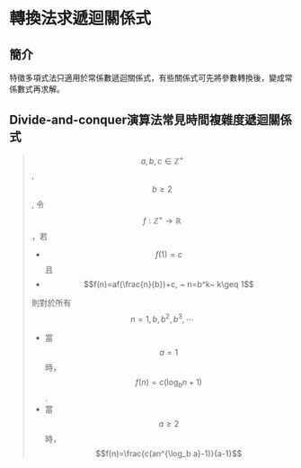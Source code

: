 # 轉換法求遞迴關係式

## 簡介

特徵多項式法只適用於常係數遞迴關係式，有些關係式可先將參數轉換後，變成常係數式再求解。

## Divide-and-conquer演算法常見時間複雜度遞迴關係式

> $$a,b,c \in \mathbb{Z}^+$$, $$b \geq 2$$, 令$$f: \mathbb{Z}^+ \rightarrow \mathbb{R}$$，若
>
> * $$f(1)=c$$ 且
> * $$f(n)=af(\frac{n}{b})+c, ~ n=b^k~ k\geq 1$$&#x20;
>
> 則對於所有$$n=1,b,b^2,b^3,\cdots$$
>
> * 當$$a=1$$時，$$f(n)=c(\log_bn +1)$$.&#x20;
> * 當$$a \geq 2$$時，$$f(n)=\frac{c(an^{\log_b a}-1)}{a-1}$$
